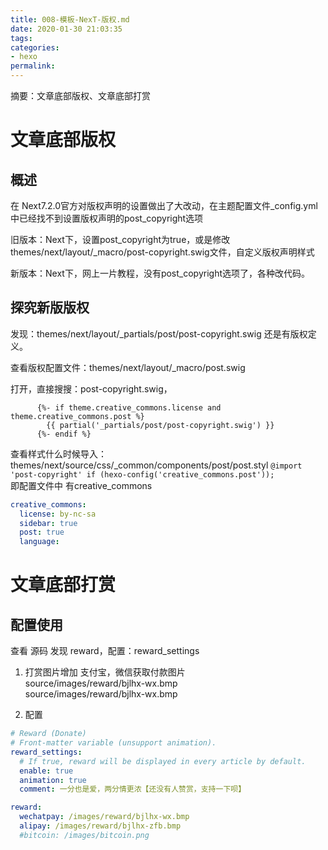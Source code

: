 ```yaml
---
title: 008-模板-NexT-版权.md
date: 2020-01-30 21:03:35
tags:
categories: 
- hexo
permalink:
---
```


摘要：文章底部版权、文章底部打赏
<!--more-->

# 文章底部版权

## 概述

在 Next7.2.0官方对版权声明的设置做出了大改动，在主题配置文件_config.yml中已经找不到设置版权声明的post_copyright选项

旧版本：Next下，设置post_copyright为true，或是修改themes/next/layout/_macro/post-copyright.swig文件，自定义版权声明样式

新版本：Next下，网上一片教程，没有post_copyright选项了，各种改代码。

## 探究新版版权

发现：themes/next/layout/_partials/post/post-copyright.swig 还是有版权定义。

查看版权配置文件：themes/next/layout/_macro/post.swig

打开，直接搜搜：post-copyright.swig，
``` text
      {%- if theme.creative_commons.license and theme.creative_commons.post %}
        {{ partial('_partials/post/post-copyright.swig') }}
      {%- endif %}
```
查看样式什么时候导入：themes/next/source/css/_common/components/post/post.styl
`@import 'post-copyright' if (hexo-config('creative_commons.post'));`  
即配置文件中 有creative_commons

``` yaml
creative_commons:
  license: by-nc-sa
  sidebar: true
  post: true
  language:
```

# 文章底部打赏

## 配置使用
查看 源码 发现 reward，配置：reward_settings

1. 打赏图片增加
支付宝，微信获取付款图片  
source/images/reward/bjlhx-wx.bmp  
source/images/reward/bjlhx-wx.bmp

2. 配置
``` yaml
# Reward (Donate)
# Front-matter variable (unsupport animation).
reward_settings:
  # If true, reward will be displayed in every article by default.
  enable: true
  animation: true
  comment: 一分也是爱，两分情更浓【还没有人赞赏，支持一下呗】

reward:
  wechatpay: /images/reward/bjlhx-wx.bmp
  alipay: /images/reward/bjlhx-zfb.bmp
  #bitcoin: /images/bitcoin.png
```

